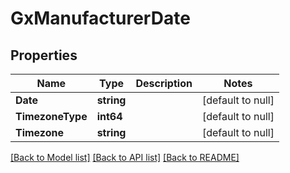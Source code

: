 # GxManufacturerDate

## Properties
Name | Type | Description | Notes
------------ | ------------- | ------------- | -------------
**Date** | **string** |  | [default to null]
**TimezoneType** | **int64** |  | [default to null]
**Timezone** | **string** |  | [default to null]

[[Back to Model list]](../README.md#documentation-for-models) [[Back to API list]](../README.md#documentation-for-api-endpoints) [[Back to README]](../README.md)

